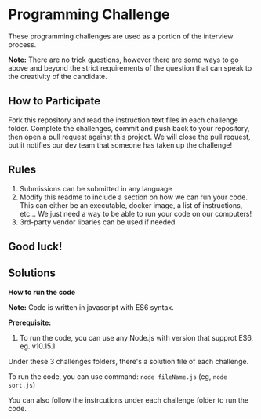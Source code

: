 # Programming Challenge

These programming challenges are used as a portion of the interview process.

**Note:** There are no trick questions, however there are some ways to go above and beyond the strict requirements of the question that can speak to the creativity of the candidate.

## How to Participate

Fork this repository and read the instruction text files in each challenge folder. Complete the challenges, commit and push back to your repository, then open a pull request against this project. We will close the pull request, but it notifies our dev team that someone has taken up the challenge!

## Rules

1. Submissions can be submitted in any language
2. Modify this readme to include a section 
on how we can run your code.  This can either be an executable, docker image, a list of instructions, etc... We just need a way to be able to run your code on our computers!
3. 3rd-party vendor libaries can be used if needed


## Good luck!

## Solutions

**How to run the code**

**Note:** Code is written in javascript with ES6 syntax.

**Prerequisite:**
1. To run the code, you can use any Node.js with version that supprot ES6, eg. v10.15.1

Under these 3 challenges folders, there's a solution file of each challenge.

To run the code, you can use command:
`node fileName.js` (eg, `node sort.js`)

You can also follow the instrcutions under each challenge folder to run the code.